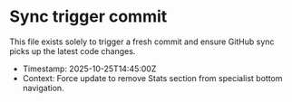 # Sync trigger commit

This file exists solely to trigger a fresh commit and ensure GitHub sync picks up the latest code changes.

- Timestamp: 2025-10-25T14:45:00Z
- Context: Force update to remove Stats section from specialist bottom navigation.
